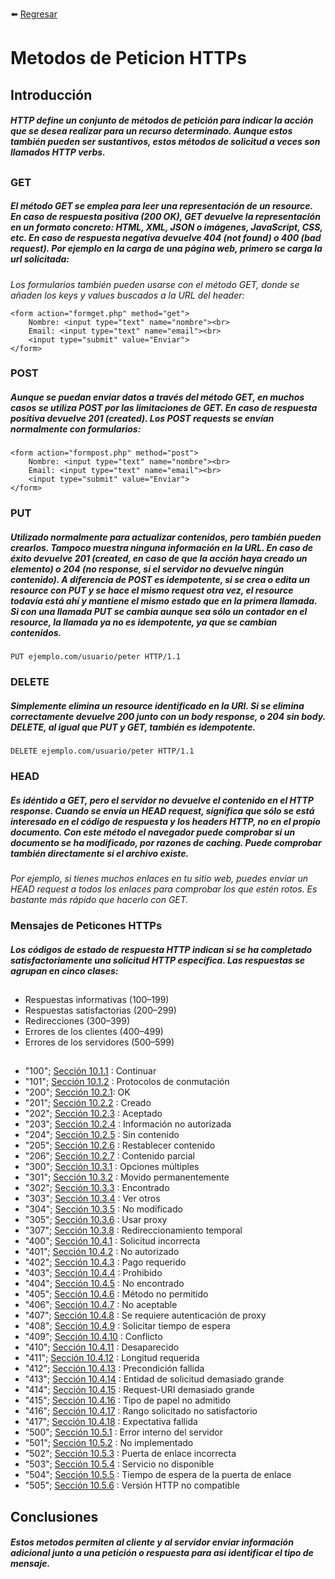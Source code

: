 :arrow_left: [Regresar](https://github.com/ErikMontiel/tarea/blob/master/README.md)
# Metodos de Peticion  HTTPs

## Introducción
##### HTTP define un conjunto de métodos de petición para indicar la acción que se desea realizar para un recurso determinado. Aunque estos también pueden ser sustantivos, estos métodos de solicitud a veces son llamados HTTP verbs.
##

### GET
##### El método GET se emplea para leer una representación de un resource. En caso de respuesta positiva (200 OK), GET devuelve la representación en un formato concreto: HTML, XML, JSON o imágenes, JavaScript, CSS, etc. En caso de respuesta negativa devuelve 404 (not found) o 400 (bad request). Por ejemplo en la carga de una página web, primero se carga la url solicitada:

_Los formularios también pueden usarse con el método GET, donde se añaden los keys y values buscados a la URL del header:_ 

```
<form action="formget.php" method="get">
    Nombre: <input type="text" name="nombre"><br>
    Email: <input type="text" name="email"><br>
    <input type="submit" value="Enviar">
</form>
```
### POST
##### Aunque se puedan enviar datos a través del método GET, en muchos casos se utiliza POST por las limitaciones de GET. En caso de respuesta positiva devuelve 201 (created). Los POST requests se envían normalmente con formularios:
```
<form action="formpost.php" method="post">
    Nombre: <input type="text" name="nombre"><br>
    Email: <input type="text" name="email"><br>
    <input type="submit" value="Enviar">
</form>
```

### PUT
##### Utilizado normalmente para actualizar contenidos, pero también pueden crearlos. Tampoco muestra ninguna información en la URL. En caso de éxito devuelve 201 (created, en caso de que la acción haya creado un elemento) o 204 (no response, si el servidor no devuelve ningún contenido). A diferencia de POST es idempotente, si se crea o edita un resource con PUT y se hace el mismo request otra vez, el resource todavía está ahí y mantiene el mismo estado que en la primera llamada. Si con una llamada PUT se cambia aunque sea sólo un contador en el resource, la llamada ya no es idempotente, ya que se cambian contenidos.
```
PUT ejemplo.com/usuario/peter HTTP/1.1
```


### DELETE
##### Simplemente elimina un resource identificado en la URI. Si se elimina correctamente devuelve 200 junto con un body response, o 204 sin body. DELETE, al igual que PUT y GET, también es idempotente.
```
DELETE ejemplo.com/usuario/peter HTTP/1.1
```

### HEAD
##### Es idéntido a GET, pero el servidor no devuelve el contenido en el HTTP response. Cuando se envía un HEAD request, significa que sólo se está interesado en el código de respuesta y los headers HTTP, no en el propio documento. Con este método el navegador puede comprobar si un documento se ha modificado, por razones de caching. Puede comprobar también directamente si el archivo existe.

_Por ejemplo, si tienes muchos enlaces en tu sitio web, puedes enviar un HEAD request a todos los enlaces para comprobar los que estén rotos. Es bastante más rápido que hacerlo con GET._

### Mensajes de Peticones HTTPs

##### Los códigos de estado de respuesta HTTP indican si se ha completado satisfactoriamente una solicitud HTTP específica. Las respuestas se agrupan en cinco clases:
##

- Respuestas informativas (100–199)
- Respuestas satisfactorias (200–299)
- Redirecciones (300–399)
- Errores de los clientes (400–499)
- Errores de los servidores (500–599)

##

- "100"; [Sección 10.1.1](https://tools.ietf.org/html/rfc2616#section-10.1.1) : Continuar
- "101"; [Sección 10.1.2](https://tools.ietf.org/html/rfc2616#section-10.1.2) : Protocolos de conmutación
- "200"; [Sección 10.2.1](https://tools.ietf.org/html/rfc2616#section-10.2.1): OK
- "201"; [Sección 10.2.2](https://tools.ietf.org/html/rfc2616#section-10.2.2) : Creado
- "202"; [Sección 10.2.3](https://tools.ietf.org/html/rfc2616#section-10.2.3) : Aceptado
- "203"; [Sección 10.2.4](https://tools.ietf.org/html/rfc2616#section-10.2.4) : Información no autorizada
- "204"; [Sección 10.2.5](https://tools.ietf.org/html/rfc2616#section-10.2.5) : Sin contenido
- "205"; [Sección 10.2.6](https://tools.ietf.org/html/rfc2616#section-10.2.6) : Restablecer contenido
- "206"; [Sección 10.2.7](https://tools.ietf.org/html/rfc2616#section-10.2.7) : Contenido parcial
- "300"; [Sección 10.3.1](https://tools.ietf.org/html/rfc2616#section-10.3.1) : Opciones múltiples
- "301"; [Sección 10.3.2](https://tools.ietf.org/html/rfc2616#section-10.3.2) : Movido permanentemente
- "302"; [Sección 10.3.3](https://tools.ietf.org/html/rfc2616#section-10.3.3) : Encontrado
- "303"; [Sección 10.3.4](https://tools.ietf.org/html/rfc2616#section-10.3.4) : Ver otros
- "304"; [Sección 10.3.5](https://tools.ietf.org/html/rfc2616#section-10.3.5) : No modificado
- "305"; [Sección 10.3.6](https://tools.ietf.org/html/rfc2616#section-10.3.6) : Usar proxy
- "307"; [Sección 10.3.8](https://tools.ietf.org/html/rfc2616#section-10.3.8) : Redireccionamiento temporal
- "400"; [Sección 10.4.1](https://tools.ietf.org/html/rfc2616#section-10.4.1) : Solicitud incorrecta
- "401"; [Sección 10.4.2](https://tools.ietf.org/html/rfc2616#section-10.4.2) : No autorizado
- "402"; [Sección 10.4.3](https://tools.ietf.org/html/rfc2616#section-10.4.3) : Pago requerido
- "403"; [Sección 10.4.4](https://tools.ietf.org/html/rfc2616#section-10.4.4) : Prohibido
- "404"; [Sección 10.4.5](https://tools.ietf.org/html/rfc2616#section-10.4.5) : No encontrado
- "405"; [Sección 10.4.6](https://tools.ietf.org/html/rfc2616#section-10.4.6) : Método no permitido
- "406"; [Sección 10.4.7](https://tools.ietf.org/html/rfc2616#section-10.4.7) : No aceptable
- "407"; [Sección 10.4.8](https://tools.ietf.org/html/rfc2616#section-10.4.8) : Se requiere autenticación de proxy
- "408"; [Sección 10.4.9](https://tools.ietf.org/html/rfc2616#section-10.4.9) : Solicitar tiempo de espera
- "409"; [Sección 10.4.10](https://tools.ietf.org/html/rfc2616#section-10.4.10) : Conflicto
- "410"; [Sección 10.4.11](https://tools.ietf.org/html/rfc2616#section-10.4.11) : Desaparecido
- "411"; [Sección 10.4.12](https://tools.ietf.org/html/rfc2616#section-10.4.12) : Longitud requerida
- "412"; [Sección 10.4.13](https://tools.ietf.org/html/rfc2616#section-10.4.13) : Precondición fallida
- "413"; [Sección 10.4.14](https://tools.ietf.org/html/rfc2616#section-10.4.14) : Entidad de solicitud demasiado grande
- "414"; [Sección 10.4.15](https://tools.ietf.org/html/rfc2616#section-10.4.15) : Request-URI demasiado grande
- "415"; [Sección 10.4.16](https://tools.ietf.org/html/rfc2616#section-10.4.16) : Tipo de papel no admitido
- "416"; [Sección 10.4.17](https://tools.ietf.org/html/rfc2616#section-10.4.17) : Rango solicitado no satisfactorio
- "417"; [Sección 10.4.18](https://tools.ietf.org/html/rfc2616#section-10.4.18) : Expectativa fallida
- "500"; [Sección 10.5.1](https://tools.ietf.org/html/rfc2616#section-10.5.1) : Error interno del servidor
- "501"; [Sección 10.5.2](https://tools.ietf.org/html/rfc2616#section-10.5.2) : No implementado
- "502"; [Sección 10.5.3](https://tools.ietf.org/html/rfc2616#section-10.5.3) : Puerta de enlace incorrecta
- "503"; [Sección 10.5.4](https://tools.ietf.org/html/rfc2616#section-10.5.4) : Servicio no disponible
- "504"; [Sección 10.5.5](https://tools.ietf.org/html/rfc2616#section-10.5.5) : Tiempo de espera de la puerta de enlace
- "505"; [Sección 10.5.6](https://tools.ietf.org/html/rfc2616#section-10.5.6) : Versión HTTP no compatible


## Conclusiones
##### Estos metodos permiten al cliente y al servidor enviar información adicional junto a una petición o respuesta para asi identificar el tipo de mensaje. 
